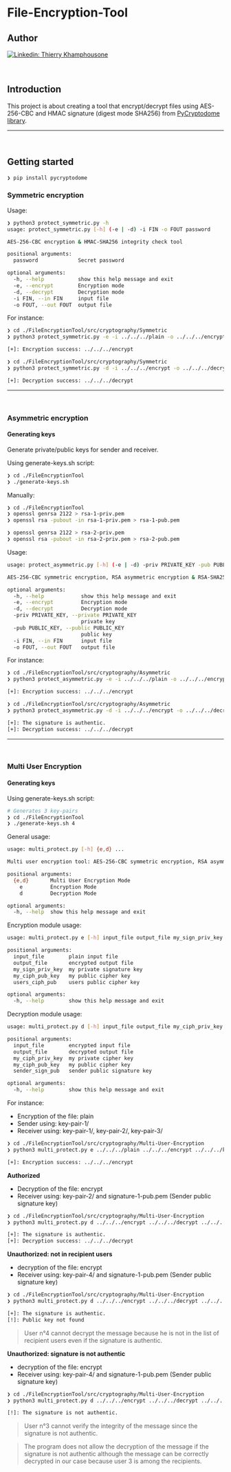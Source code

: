 # File-Encryption-Tool

## Author

[![Linkedin: Thierry Khamphousone](https://img.shields.io/badge/-Thierry_Khamphousone-blue?style=flat-square&logo=Linkedin&logoColor=white&link=https://www.linkedin.com/in/tkhamphousone/)](https://www.linkedin.com/in/tkhamphousone)

<br/>

## Introduction 

This project is about creating a tool that encrypt/decrypt files using AES-256-CBC and HMAC signature (digest mode SHA256) from [PyCryptodome library](https://pycryptodome.readthedocs.io/en/latest/src/introduction.html).

---
<br/>

## Getting started

```sh
❯ pip install pycryptodome
```

### Symmetric encryption

Usage: 
```sh
❯ python3 protect_symmetric.py -h
usage: protect_symmetric.py [-h] (-e | -d) -i FIN -o FOUT password

AES-256-CBC encryption & HMAC-SHA256 integrity check tool

positional arguments:
  password             Secret password

optional arguments:
  -h, --help           show this help message and exit
  -e, --encrypt        Encryption mode
  -d, --decrypt        Decryption mode
  -i FIN, --in FIN     input file
  -o FOUT, --out FOUT  output file
```

For instance: 
```sh
❯ cd ./FileEncryptionTool/src/cryptography/Symmetric
❯ python3 protect_symmetric.py -e -i ../../../plain -o ../../../encrypt password

[+]: Encryption success: ../../../encrypt
```

```sh
❯ cd ./FileEncryptionTool/src/cryptography/Symmetric
❯ python3 protect_symmetric.py -d -i ../../../encrypt -o ../../../decrypt password

[+]: Decryption success: ../../../decrypt
```

---

<br/>

### Asymmetric encryption

#### Generating keys

Generate private/public keys for sender and receiver.

Using generate-keys.sh script: 
```sh
❯ cd ./FileEncryptionTool
❯ ./generate-keys.sh 
```

Manually: 
```sh
❯ cd ./FileEncryptionTool
❯ openssl genrsa 2122 > rsa-1-priv.pem
❯ openssl rsa -pubout -in rsa-1-priv.pem > rsa-1-pub.pem

❯ openssl genrsa 2122 > rsa-2-priv.pem
❯ openssl rsa -pubout -in rsa-2-priv.pem > rsa-2-pub.pem
```

Usage: 
```sh
usage: protect_asymmetric.py [-h] (-e | -d) -priv PRIVATE_KEY -pub PUBLIC_KEY -i FIN -o FOUT

AES-256-CBC symmetric encryption, RSA asymmetric encryption & RSA-SHA256 PKCS#1 PSS signature integrity check tool

optional arguments:
  -h, --help            show this help message and exit
  -e, --encrypt         Encryption mode
  -d, --decrypt         Decryption mode
  -priv PRIVATE_KEY, --private PRIVATE_KEY
                        private key
  -pub PUBLIC_KEY, --public PUBLIC_KEY
                        public key
  -i FIN, --in FIN      input file
  -o FOUT, --out FOUT   output file
```

For instance:
```sh
❯ cd ./FileEncryptionTool/src/cryptography/Asymmetric
❯ python3 protect_asymmetric.py -e -i ../../../plain -o ../../../encrypt -priv ../../../rsa-1-priv.pem -pub ../../../rsa-2-pub.pem

[+]: Encryption success: ../../../encrypt
```

```sh
❯ cd ./FileEncryptionTool/src/cryptography/Asymmetric
❯ python3 protect_asymmetric.py -d -i ../../../encrypt -o ../../../decrypt -priv ../../../rsa-2-priv.pem -pub ../../../rsa-1-pub.pem

[+]: The signature is authentic.
[+]: Decryption success: ../../../decrypt
```

---

<br/>

### Multi User Encryption

#### Generating keys

Using generate-keys.sh script: 
```sh
# Generates 3 key-pairs
❯ cd ./FileEncryptionTool
❯ ./generate-keys.sh 4
```

General usage: 
```sh
usage: multi_protect.py [-h] {e,d} ...

Multi user encryption tool: AES-256-CBC symmetric encryption, RSA asymmetric encryption & RSA-SHA256 PKCS#1 PSS signature integrity check

positional arguments:
  {e,d}       Multi User Encryption Mode
    e         Encryption Mode
    d         Decryption Mode

optional arguments:
  -h, --help  show this help message and exit
```

Encryption module usage: 
```sh
usage: multi_protect.py e [-h] input_file output_file my_sign_priv_key my_ciph_pub_key users_ciph_pub [users_ciph_pub ...]

positional arguments:
  input_file        plain input file
  output_file       encrypted output file
  my_sign_priv_key  my private signature key
  my_ciph_pub_key   my public cipher key
  users_ciph_pub    users public cipher key

optional arguments:
  -h, --help        show this help message and exit
```

Decryption module usage:
```sh
usage: multi_protect.py d [-h] input_file output_file my_ciph_priv_key my_ciph_pub_key sender_sign_pub

positional arguments:
  input_file        encrypted input file
  output_file       decrypted output file
  my_ciph_priv_key  my private cipher key
  my_ciph_pub_key   my public cipher key
  sender_sign_pub   sender public signature key

optional arguments:
  -h, --help        show this help message and exit
```

For instance:
- Encryption of the file: plain
- Sender using: key-pair-1/
- Receiver using: key-pair-1/, key-pair-2/, key-pair-3/
```sh
❯ cd ./FileEncryptionTool/src/cryptography/Multi-User-Encryption
❯ python3 multi_protect.py e ../../../plain ../../../encrypt ../../../key-pair-1/signature-1-priv.pem ../../../key-pair-1/cipher-1-pub.pem ../../../key-pair-2/cipher-2-pub.pem ../../../key-pair-3/cipher-3-pub.pem ../../../key-pair-3/cipher-3-pub.pem

[+]: Encryption success: ../../../encrypt
```

**Authorized**
- Decryption of the file: encrypt
- Receiver using: key-pair-2/ and signature-1-pub.pem (Sender public signature key)
```sh
❯ cd ./FileEncryptionTool/src/cryptography/Multi-User-Encryption
❯ python3 multi_protect.py d ../../../encrypt ../../../decrypt ../../../key-pair-2/cipher-2-priv.pem ../../../key-pair-2/cipher-2-pub.pem ../../../key-pair-1/signature-1-pub.pem

[+]: The signature is authentic.
[+]: Decryption success: ../../../decrypt
```

**Unauthorized: not in recipient users**
- decryption of the file: encrypt
- Receiver using: key-pair-4/ and signature-1-pub.pem (Sender public signature key)
```sh
❯ cd ./FileEncryptionTool/src/cryptography/Multi-User-Encryption
❯ python3 multi_protect.py d ../../../encrypt ../../../decrypt ../../../key-pair-4/cipher-4-priv.pem ../../../key-pair-4/cipher-4-pub.pem ../../../key-pair-1/signature-1-pub.pem

[+]: The signature is authentic.
[!]: Public key not found
```

> User n°4 cannot decrypt the message because he is not in the list of recipient users even if the signature is authentic.


**Unauthorized: signature is not authentic**
- decryption of the file: encrypt
- Receiver using: key-pair-4/ and signature-1-pub.pem (Sender public signature key)
```sh
❯ cd ./FileEncryptionTool/src/cryptography/Multi-User-Encryption
❯ python3 multi_protect.py d ../../../encrypt ../../../decrypt ../../../key-pair-3/cipher-3-priv.pem ../../../key-pair-3/cipher-3-pub.pem ../../../key-pair-4/signature-4-pub.pem

[!]: The signature is not authentic.
```

> User n°3 cannot verify the integrity of the message since the signature is not authentic. 

> The program does not allow the decryption of the message if the signature is not authentic although the message can be correctly decrypted in our case because user 3 is among the recipients. 